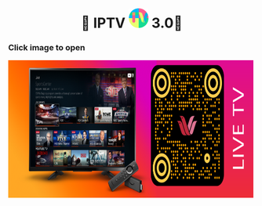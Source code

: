 
<h1 align='center'>🌟 IPTV <a href="https://github.com/webkokri/iptv"><img src="/img/favicon_round.png" width="40" height="40"></a> 3.0🌟</h1>


###       Click image to open

<img align="left" alt="IPTV" width="500px" height="281px" src="img/livetv.png" />




